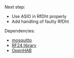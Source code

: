 Next step:
- Use ASIO in RfDht properly
- Add handling of faulty RfDht

Dependencies:
- [mosquitto](https://github.com/eclipse/mosquitto)
- [RF24 library](https://github.com/TMRh20/RF24)
- [OpenHAB](http://www.openhab.org/getting-started/downloads.html)
